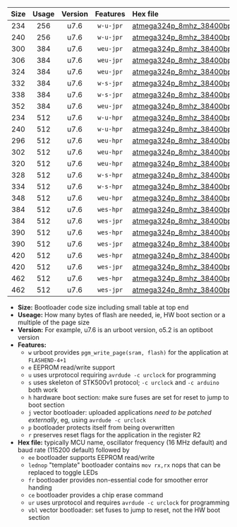 |Size|Usage|Version|Features|Hex file|
|:-:|:-:|:-:|:-:|:--|
|234|256|u7.6|`w-u-jpr`|[atmega324p_8mhz_38400bps_ur_vbl.hex](https://raw.githubusercontent.com/stefanrueger/urboot/main//atmega324p_8mhz_38400bps_ur_vbl.hex)|
|240|256|u7.6|`w-u-jpr`|[atmega324p_8mhz_38400bps_lednop_ur_vbl.hex](https://raw.githubusercontent.com/stefanrueger/urboot/main//atmega324p_8mhz_38400bps_lednop_ur_vbl.hex)|
|300|384|u7.6|`weu-jpr`|[atmega324p_8mhz_38400bps_ee_ur_vbl.hex](https://raw.githubusercontent.com/stefanrueger/urboot/main//atmega324p_8mhz_38400bps_ee_ur_vbl.hex)|
|306|384|u7.6|`weu-jpr`|[atmega324p_8mhz_38400bps_ee_lednop_ur_vbl.hex](https://raw.githubusercontent.com/stefanrueger/urboot/main//atmega324p_8mhz_38400bps_ee_lednop_ur_vbl.hex)|
|324|384|u7.6|`weu-jpr`|[atmega324p_8mhz_38400bps_ee_lednop_fr_ur_vbl.hex](https://raw.githubusercontent.com/stefanrueger/urboot/main//atmega324p_8mhz_38400bps_ee_lednop_fr_ur_vbl.hex)|
|332|384|u7.6|`w-s-jpr`|[atmega324p_8mhz_38400bps_vbl.hex](https://raw.githubusercontent.com/stefanrueger/urboot/main//atmega324p_8mhz_38400bps_vbl.hex)|
|338|384|u7.6|`w-s-jpr`|[atmega324p_8mhz_38400bps_lednop_vbl.hex](https://raw.githubusercontent.com/stefanrueger/urboot/main//atmega324p_8mhz_38400bps_lednop_vbl.hex)|
|352|384|u7.6|`weu-jpr`|[atmega324p_8mhz_38400bps_ee_lednop_fr_ce_ur_vbl.hex](https://raw.githubusercontent.com/stefanrueger/urboot/main//atmega324p_8mhz_38400bps_ee_lednop_fr_ce_ur_vbl.hex)|
|234|512|u7.6|`w-u-hpr`|[atmega324p_8mhz_38400bps_ur.hex](https://raw.githubusercontent.com/stefanrueger/urboot/main//atmega324p_8mhz_38400bps_ur.hex)|
|240|512|u7.6|`w-u-hpr`|[atmega324p_8mhz_38400bps_lednop_ur.hex](https://raw.githubusercontent.com/stefanrueger/urboot/main//atmega324p_8mhz_38400bps_lednop_ur.hex)|
|296|512|u7.6|`weu-hpr`|[atmega324p_8mhz_38400bps_ee_ur.hex](https://raw.githubusercontent.com/stefanrueger/urboot/main//atmega324p_8mhz_38400bps_ee_ur.hex)|
|302|512|u7.6|`weu-hpr`|[atmega324p_8mhz_38400bps_ee_lednop_ur.hex](https://raw.githubusercontent.com/stefanrueger/urboot/main//atmega324p_8mhz_38400bps_ee_lednop_ur.hex)|
|320|512|u7.6|`weu-hpr`|[atmega324p_8mhz_38400bps_ee_lednop_fr_ur.hex](https://raw.githubusercontent.com/stefanrueger/urboot/main//atmega324p_8mhz_38400bps_ee_lednop_fr_ur.hex)|
|328|512|u7.6|`w-s-hpr`|[atmega324p_8mhz_38400bps.hex](https://raw.githubusercontent.com/stefanrueger/urboot/main//atmega324p_8mhz_38400bps.hex)|
|334|512|u7.6|`w-s-hpr`|[atmega324p_8mhz_38400bps_lednop.hex](https://raw.githubusercontent.com/stefanrueger/urboot/main//atmega324p_8mhz_38400bps_lednop.hex)|
|348|512|u7.6|`weu-hpr`|[atmega324p_8mhz_38400bps_ee_lednop_fr_ce_ur.hex](https://raw.githubusercontent.com/stefanrueger/urboot/main//atmega324p_8mhz_38400bps_ee_lednop_fr_ce_ur.hex)|
|384|512|u7.6|`wes-hpr`|[atmega324p_8mhz_38400bps_ee.hex](https://raw.githubusercontent.com/stefanrueger/urboot/main//atmega324p_8mhz_38400bps_ee.hex)|
|384|512|u7.6|`wes-jpr`|[atmega324p_8mhz_38400bps_ee_vbl.hex](https://raw.githubusercontent.com/stefanrueger/urboot/main//atmega324p_8mhz_38400bps_ee_vbl.hex)|
|390|512|u7.6|`wes-hpr`|[atmega324p_8mhz_38400bps_ee_lednop.hex](https://raw.githubusercontent.com/stefanrueger/urboot/main//atmega324p_8mhz_38400bps_ee_lednop.hex)|
|390|512|u7.6|`wes-jpr`|[atmega324p_8mhz_38400bps_ee_lednop_vbl.hex](https://raw.githubusercontent.com/stefanrueger/urboot/main//atmega324p_8mhz_38400bps_ee_lednop_vbl.hex)|
|420|512|u7.6|`wes-hpr`|[atmega324p_8mhz_38400bps_ee_lednop_fr.hex](https://raw.githubusercontent.com/stefanrueger/urboot/main//atmega324p_8mhz_38400bps_ee_lednop_fr.hex)|
|420|512|u7.6|`wes-jpr`|[atmega324p_8mhz_38400bps_ee_lednop_fr_vbl.hex](https://raw.githubusercontent.com/stefanrueger/urboot/main//atmega324p_8mhz_38400bps_ee_lednop_fr_vbl.hex)|
|462|512|u7.6|`wes-hpr`|[atmega324p_8mhz_38400bps_ee_lednop_fr_ce.hex](https://raw.githubusercontent.com/stefanrueger/urboot/main//atmega324p_8mhz_38400bps_ee_lednop_fr_ce.hex)|
|462|512|u7.6|`wes-jpr`|[atmega324p_8mhz_38400bps_ee_lednop_fr_ce_vbl.hex](https://raw.githubusercontent.com/stefanrueger/urboot/main//atmega324p_8mhz_38400bps_ee_lednop_fr_ce_vbl.hex)|

- **Size:** Bootloader code size including small table at top end
- **Useage:** How many bytes of flash are needed, ie, HW boot section or a multiple of the page size
- **Version:** For example, u7.6 is an urboot version, o5.2 is an optiboot version
- **Features:**
  + `w` urboot provides `pgm_write_page(sram, flash)` for the application at `FLASHEND-4+1`
  + `e` EEPROM read/write support
  + `u` uses urprotocol requiring `avrdude -c urclock` for programming
  + `s` uses skeleton of STK500v1 protocol; `-c urclock` and `-c arduino` both work
  + `h` hardware boot section: make sure fuses are set for reset to jump to boot section
  + `j` vector bootloader: uploaded applications *need to be patched externally*, eg, using `avrdude -c urclock`
  + `p` bootloader protects itself from being overwritten
  + `r` preserves reset flags for the application in the register R2
- **Hex file:** typically MCU name, oscillator frequency (16 MHz default) and baud rate (115200 default) followed by
  + `ee` bootloader supports EEPROM read/write
  + `lednop` "template" bootloader contains `mov rx,rx` nops that can be replaced to toggle LEDs
  + `fr` bootloader provides non-essential code for smoother error handing
  + `ce` bootloader provides a chip erase command
  + `ur` uses urprotocol and requires `avrdude -c urclock` for programming
  + `vbl` vector bootloader: set fuses to jump to reset, not the HW boot section

